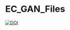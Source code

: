 # EC_GAN_Files
[![DOI](https://zenodo.org/badge/420461445.svg)](https://zenodo.org/badge/latestdoi/420461445)
